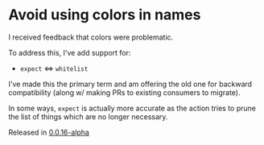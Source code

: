 # Avoid using colors in names

I received feedback that colors were problematic.

To address this, I've add support for:

* `expect` <=> `whitelist`

I've made this the primary term and am offering the old one for backward compatibility (along w/ making PRs to existing consumers to migrate).

In some ways, `expect` is actually more accurate as the action tries to prune the list of things which are no longer necessary.

Released in [0.0.16-alpha](https://github.com/check-spelling/check-spelling/releases/tag/0.0.16-alpha)
